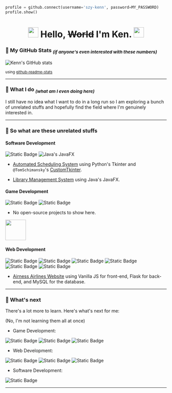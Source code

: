 ```python
profile = github.connect(username='szy-kenn', password=MY_PASSWORD)
profile.show()
```

<h1 align='center'> <img src="https://media.tenor.com/AbkJkB1pGr8AAAAi/hutao-money-rain.gif" width=32 height=32></img> <b>Hello, <s>World</s> I'm Ken.</b> <img src="https://media.tenor.com/AbkJkB1pGr8AAAAi/hutao-money-rain.gif" width=32 height=32></img> </h1>

<!--
**szy-kenn/szy-kenn** is a ✨ _special_ ✨ repository because its `README.md` (this file) appears on your GitHub profile.

Here are some ideas to get you started:

- 🔭 I’m currently working on ...
- 🌱 I’m currently learning ...
- 👯 I’m looking to collaborate on ...
- 🤔 I’m looking for help with ...
- 💬 Ask me about ...
- 📫 How to reach me: ...
- 😄 Pronouns: ...
- ⚡ Fun fact: ...
-->
### 🌟 My GitHub Stats <sub>_(if anyone's even interested with these numbers)_</sub> 

![Kenn's GitHub stats](https://github-readme-stats.vercel.app/api?username=szy-kenn&show_icons=true&theme=dark)

<sup>using [github-readme-stats](https://github.com/anuraghazra/github-readme-stats)<sup>

<hr> 

### 🤔 What I do <sub>_(what am I even doing here)_<sub>

I still have no idea what I want to do in a long run so I am exploring a bunch of unrelated stuffs and hopefully find the field where I'm genuinely interested in. 

<hr>

### 🤌 So what are these unrelated stuffs

#### Software Development 

![Static Badge](https://img.shields.io/badge/tkinter-%23fbcb24?style=for-the-badge&logo=python&logoColor=gray)
![Java's JavaFX](https://img.shields.io/badge/JavaFX-red?style=for-the-badge&logo=openjdk)

- [Automated Scheduling System](https://github.com/szy-kenn/automated-scheduling-system) using Python's Tkinter and `@TomSchimansky`'s [CustomTkinter](https://github.com/TomSchimansky/CustomTkinter).

- [Library Management System](https://github.com/szy-kenn/LibraryManagementSystem-CaseStudy) using Java's JavaFX.

#### Game Development 

![Static Badge](https://img.shields.io/badge/pygame-%23fbcb24?style=for-the-badge&logo=python&logoColor=gray)
![Static Badge](https://img.shields.io/badge/unity-gray?style=for-the-badge&logo=unity)

- No open-source projects to show here.  

<img src="https://media3.giphy.com/media/zQnzQCW8IhjkA/giphy.gif?cid=ecf05e47u8fdwefn1a3owioqviemjwjzuw8yezd508nnn3ug&ep=v1_gifs_search&rid=giphy.gif&ct=g" height=64></img> 

#### Web Development
![Static Badge](https://img.shields.io/badge/html5-%23e34c26?style=for-the-badge&logo=html5&logoColor=white)
![Static Badge](https://img.shields.io/badge/css3-%23264de4?style=for-the-badge&logo=css3&logoColor=white)
![Static Badge](https://img.shields.io/badge/sass-%23cc6699?style=for-the-badge&logo=sass&logoColor=white)
![Static Badge](https://img.shields.io/badge/javascript-%23f0db4f?style=for-the-badge&logo=javascript&logoColor=gray)
![Static Badge](https://img.shields.io/badge/flask-%23fbcb24?style=for-the-badge&logo=python&logoColor=gray)
![Static Badge](https://img.shields.io/badge/mysql-%23006189?style=for-the-badge&logo=mysql&logoColor=white)

- [Airness Airlines Website](https://github.com/szy-kenn/airness-airlines) using Vanilla JS for front-end, Flask for back-end, and MySQL for the database.

<hr>

### 📙 What's next

There's a lot more to learn. Here's what's next for me:

(No, I'm not learning them all at once)

- Game Development:

![Static Badge](https://img.shields.io/badge/unity-gray?style=for-the-badge&logo=unity)
![Static Badge](https://img.shields.io/badge/blender-orange?style=for-the-badge&logo=blender&logoColor=white)
![Static Badge](https://img.shields.io/badge/aseprite-white?style=for-the-badge&logo=aseprite&logoColor=black)

- Web Development:

![Static Badge](https://img.shields.io/badge/react-%2361dafb?style=for-the-badge&logo=react&logoColor=gray)
![Static Badge](https://img.shields.io/badge/firebase-%23FFCB2B?style=for-the-badge&logo=firebase&logoColor=white)
![Static Badge](https://img.shields.io/badge/typescript-%23007acc?style=for-the-badge&logo=typescript&logoColor=white)

- Software Development:

![Static Badge](https://img.shields.io/badge/electron-%239FEAF9?style=for-the-badge&logo=electron&logoColor=gray)

<hr>
